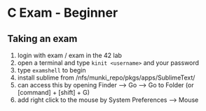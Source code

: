 # C Exam - Beginner

## Taking an exam
1. login with exam / exam in the 42 lab
2. open a terminal and type ```kinit <username>``` and your password
3. type ```examshell``` to begin
4. install sublime from /nfs/munki_repo/pkgs/apps/SublimeText/
  1. can access this by opening Finder --> Go --> Go to Folder (or [command] + [shift] + G)
5. add right click to the mouse by System Preferences --> Mouse
